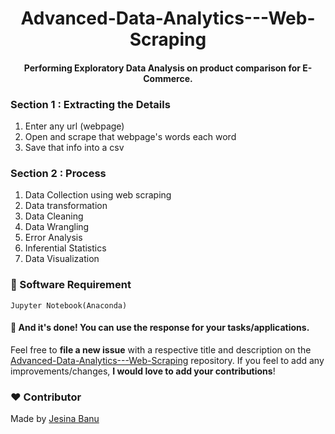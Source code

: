 <h1 align="center">Advanced-Data-Analytics---Web-Scraping</h1>

<div align= "center">
  <h4>Performing Exploratory Data Analysis on product comparison for E-Commerce.</h4>
</div>

### Section 1 : Extracting the Details

1. Enter any url (webpage)
2. Open and scrape that webpage's words each word
3. Save that info into a csv 

### Section 2 : Process

1. Data Collection using web scraping
2. Data transformation
3. Data Cleaning
4. Data Wrangling
5. Error Analysis
6. Inferential Statistics
7. Data Visualization

### :key: Software Requirement
```
Jupyter Notebook(Anaconda)
```

#### :clap: And it's done! You can use the response for your tasks/applications.
Feel free to **file a new issue** with a respective title and description on the [Advanced-Data-Analytics---Web-Scraping](https://github.com/Jesina/Advanced-Data-Analytics---Web-Scraping/issues) repository. If you feel to add any improvements/changes, **I would love to add your contributions**! 

### :heart: Contributor
Made by [Jesina Banu](https://github.com/Jesina)

